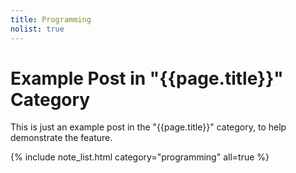 ```yaml
---
title: Programming
nolist: true
---
```


# Example Post in "{{page.title}}" Category

This is just an example post in the "{{page.title}}" category,
to help demonstrate the 
feature.

{% include note_list.html category="programming" all=true %}
